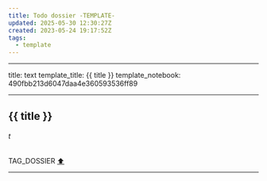 ```yaml
---
title: Todo dossier -TEMPLATE-
updated: 2025-05-30 12:30:27Z
created: 2023-05-24 19:17:52Z
tags:
  - template
---
```


---
title: text
template_title: {{ title }}
template_notebook: 490fbb213d6047daa4e360593536ff89

---

## {{ title }}
###### t
TAG_DOSSIER
[⬆️](#t)
***
<br>